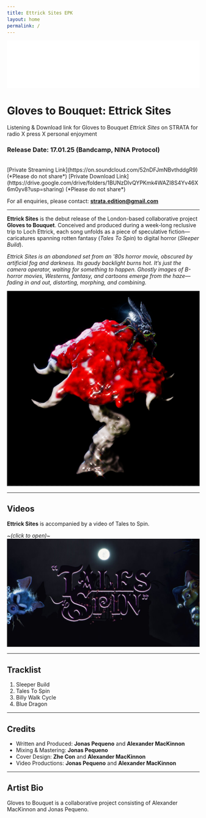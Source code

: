 ```yaml
---
title: Ettrick Sites EPK
layout: home
permalink: /
---
```


<img src="logo.png" alt="Strata Logo" class="centered-logo">

# Gloves to Bouquet: Ettrick Sites

Listening & Download link for Gloves to Bouquet *Ettrick Sites* on STRATA for radio X press X personal enjoyment

### Release Date: 17.01.25 (Bandcamp, NINA Protocol)
<br/>
[Private Streaming Link](https://on.soundcloud.com/52nDFJmNBvthddgR9) (*Please do not share*)
[Private Download Link](https://drive.google.com/drive/folders/1BUNzDlvQYPKmk4WAZI8S4Yv46X6m0yv8?usp=sharing) (*Please do not share*)

For all enquiries, please contact: **strata.edition@gmail.com**

---
**Ettrick Sites** is the debut release of the London-based collaborative project **Gloves to Bouquet**. Conceived and produced during a week-long reclusive trip to Loch Ettrick, each song unfolds as a piece of speculative fiction—caricatures spanning rotten fantasy (*Tales To Spin*) to digital horror (*Sleeper Build*).

*Ettrick Sites is an abandoned set from an '80s horror movie, obscured by artificial fog and darkness. Its gaudy backlight burns hot. It’s just the camera operator, waiting for something to happen. Ghostly images of B-horror movies, Westerns, fantasy, and cartoons emerge from the haze—fading in and out, distorting, morphing, and combining.*
  
<img src="EttrikSitesCover.png" alt="Ettrik Sites Cover" class="centered-image">

---
## Videos
**Ettrick Sites** is accompanied by a video of Tales to Spin. 

*~(click to open)~*
[<img alt="Tales to Spin" class="centered-image" src="TalesCover.jpg" />](https://youtu.be/AvJs1v066kA)


---
## Tracklist

1. Sleeper Build
2. Tales To Spin
3. Billy Walk Cycle
4. Blue Dragon

  
---
## Credits

- Written and Produced: **Jonas Pequeno** and **Alexander MacKinnon**
-	Mixing & Mastering: **Jonas Pequeno**
-	Cover Design: **Zhe Con** and **Alexander MacKinnon**
-	Video Productions: **Jonas Pequeno** and **Alexander MacKinnon**
  
---
## Artist Bio
Gloves to Bouquet is a collaborative project consisting of Alexander MacKinnon and Jonas Pequeno.
